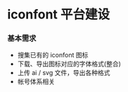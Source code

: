 # iconfont 平台建设

### 基本需求
+ 搜集已有的 iconfont 图标
+ 下载、导出图标对应的字体格式(整合)
+ 上传 ai / svg 文件，导出各种格式
+ 帐号体系相关
